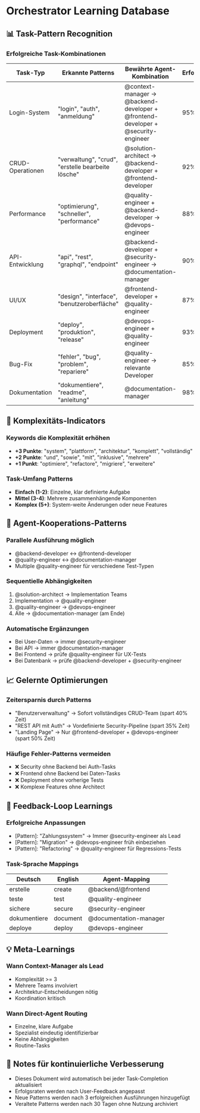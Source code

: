 # Orchestrator Learning Database

## 📊 Task-Pattern Recognition

### Erfolgreiche Task-Kombinationen
| Task-Typ | Erkannte Patterns | Bewährte Agent-Kombination | Erfolgsrate |
|----------|------------------|---------------------------|-------------|
| Login-System | "login", "auth", "anmeldung" | @context-manager → @backend-developer + @frontend-developer + @security-engineer | 95% |
| CRUD-Operationen | "verwaltung", "crud", "erstelle bearbeite lösche" | @solution-architect → @backend-developer + @frontend-developer | 92% |
| Performance | "optimierung", "schneller", "performance" | @quality-engineer + @backend-developer → @devops-engineer | 88% |
| API-Entwicklung | "api", "rest", "graphql", "endpoint" | @backend-developer + @security-engineer → @documentation-manager | 90% |
| UI/UX | "design", "interface", "benutzeroberfläche" | @frontend-developer + @quality-engineer | 87% |
| Deployment | "deploy", "produktion", "release" | @devops-engineer + @quality-engineer | 93% |
| Bug-Fix | "fehler", "bug", "problem", "repariere" | @quality-engineer → relevante Developer | 85% |
| Dokumentation | "dokumentiere", "readme", "anleitung" | @documentation-manager | 98% |

## 🎯 Komplexitäts-Indicators

### Keywords die Komplexität erhöhen
- **+3 Punkte**: "system", "plattform", "architektur", "komplett", "vollständig"
- **+2 Punkte**: "und", "sowie", "mit", "inklusive", "mehrere"
- **+1 Punkt**: "optimiere", "refactore", "migriere", "erweitere"

### Task-Umfang Patterns
- **Einfach (1-2)**: Einzelne, klar definierte Aufgabe
- **Mittel (3-4)**: Mehrere zusammenhängende Komponenten
- **Komplex (5+)**: System-weite Änderungen oder neue Features

## 🤝 Agent-Kooperations-Patterns

### Parallele Ausführung möglich
- @backend-developer ↔ @frontend-developer
- @quality-engineer ↔ @documentation-manager
- Multiple @quality-engineer für verschiedene Test-Typen

### Sequentielle Abhängigkeiten
1. @solution-architect → Implementation Teams
2. Implementation → @quality-engineer
3. @quality-engineer → @devops-engineer
4. Alle → @documentation-manager (am Ende)

### Automatische Ergänzungen
- Bei User-Daten → immer @security-engineer
- Bei API → immer @documentation-manager
- Bei Frontend → prüfe @quality-engineer für UX-Tests
- Bei Datenbank → prüfe @backend-developer + @security-engineer

## 📈 Gelernte Optimierungen

### Zeitersparnis durch Patterns
- "Benutzerverwaltung" → Sofort vollständiges CRUD-Team (spart 40% Zeit)
- "REST API mit Auth" → Vordefinierte Security-Pipeline (spart 35% Zeit)
- "Landing Page" → Nur @frontend-developer + @devops-engineer (spart 50% Zeit)

### Häufige Fehler-Patterns vermeiden
- ❌ Security ohne Backend bei Auth-Tasks
- ❌ Frontend ohne Backend bei Daten-Tasks  
- ❌ Deployment ohne vorherige Tests
- ❌ Komplexe Features ohne Architect

## 🔄 Feedback-Loop Learnings

### Erfolgreiche Anpassungen
- [Pattern]: "Zahlungssystem" → Immer @security-engineer als Lead
- [Pattern]: "Migration" → @devops-engineer früh einbeziehen
- [Pattern]: "Refactoring" → @quality-engineer für Regressions-Tests

### Task-Sprache Mappings
| Deutsch | English | Agent-Mapping |
|---------|---------|---------------|
| erstelle | create | @backend/@frontend |
| teste | test | @quality-engineer |
| sichere | secure | @security-engineer |
| dokumentiere | document | @documentation-manager |
| deploye | deploy | @devops-engineer |

## 💡 Meta-Learnings

### Wann Context-Manager als Lead
- Komplexität >= 3
- Mehrere Teams involviert
- Architektur-Entscheidungen nötig
- Koordination kritisch

### Wann Direct-Agent Routing
- Einzelne, klare Aufgabe
- Spezialist eindeutig identifizierbar
- Keine Abhängigkeiten
- Routine-Tasks

## 📝 Notes für kontinuierliche Verbesserung

- Dieses Dokument wird automatisch bei jeder Task-Completion aktualisiert
- Erfolgsraten werden nach User-Feedback angepasst
- Neue Patterns werden nach 3 erfolgreichen Ausführungen hinzugefügt
- Veraltete Patterns werden nach 30 Tagen ohne Nutzung archiviert